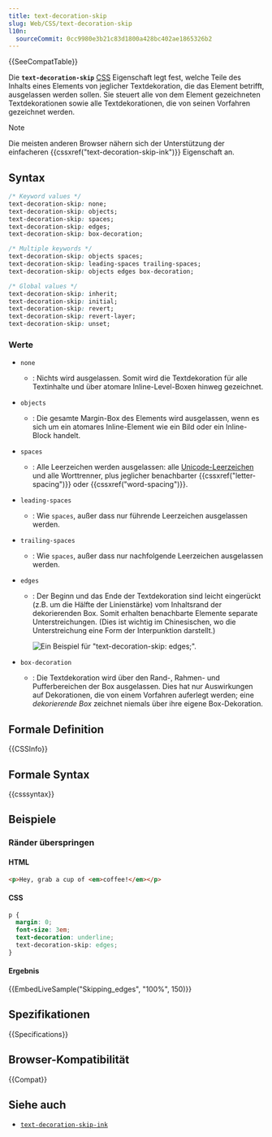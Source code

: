 ```yaml
---
title: text-decoration-skip
slug: Web/CSS/text-decoration-skip
l10n:
  sourceCommit: 0cc9980e3b21c83d1800a428bc402ae1865326b2
---
```


{{SeeCompatTable}}

Die **`text-decoration-skip`** [CSS](/de/docs/Web/CSS) Eigenschaft legt fest, welche Teile des Inhalts eines Elements von jeglicher Textdekoration, die das Element betrifft, ausgelassen werden sollen. Sie steuert alle von dem Element gezeichneten Textdekorationen sowie alle Textdekorationen, die von seinen Vorfahren gezeichnet werden.

> [!NOTE]
> Die meisten anderen Browser nähern sich der Unterstützung der einfacheren {{cssxref("text-decoration-skip-ink")}} Eigenschaft an.

## Syntax

```css
/* Keyword values */
text-decoration-skip: none;
text-decoration-skip: objects;
text-decoration-skip: spaces;
text-decoration-skip: edges;
text-decoration-skip: box-decoration;

/* Multiple keywords */
text-decoration-skip: objects spaces;
text-decoration-skip: leading-spaces trailing-spaces;
text-decoration-skip: objects edges box-decoration;

/* Global values */
text-decoration-skip: inherit;
text-decoration-skip: initial;
text-decoration-skip: revert;
text-decoration-skip: revert-layer;
text-decoration-skip: unset;
```

### Werte

- `none`
  - : Nichts wird ausgelassen. Somit wird die Textdekoration für alle Textinhalte und über atomare Inline-Level-Boxen hinweg gezeichnet.
- `objects`
  - : Die gesamte Margin-Box des Elements wird ausgelassen, wenn es sich um ein atomares Inline-Element wie ein Bild oder ein Inline-Block handelt.
- `spaces`
  - : Alle Leerzeichen werden ausgelassen: alle [Unicode-Leerzeichen](https://www.unicode.org/reports/tr44/#White_Space) und alle Worttrenner, plus jeglicher benachbarter {{cssxref("letter-spacing")}} oder {{cssxref("word-spacing")}}.
- `leading-spaces`
  - : Wie `spaces`, außer dass nur führende Leerzeichen ausgelassen werden.
- `trailing-spaces`
  - : Wie `spaces`, außer dass nur nachfolgende Leerzeichen ausgelassen werden.
- `edges`
  - : Der Beginn und das Ende der Textdekoration sind leicht eingerückt (z.B. um die Hälfte der Linienstärke) vom Inhaltsrand der dekorierenden Box. Somit erhalten benachbarte Elemente separate Unterstreichungen. (Dies ist wichtig im Chinesischen, wo die Unterstreichung eine Form der Interpunktion darstellt.)

    ![Ein Beispiel für "text-decoration-skip: edges;".](decoration-skip-edges.png)

- `box-decoration`
  - : Die Textdekoration wird über den Rand-, Rahmen- und Pufferbereichen der Box ausgelassen. Dies hat nur Auswirkungen auf Dekorationen, die von einem Vorfahren auferlegt werden; eine _dekorierende Box_ zeichnet niemals über ihre eigene Box-Dekoration.

## Formale Definition

{{CSSInfo}}

## Formale Syntax

{{csssyntax}}

## Beispiele

### Ränder überspringen

#### HTML

```html
<p>Hey, grab a cup of <em>coffee!</em></p>
```

#### CSS

```css
p {
  margin: 0;
  font-size: 3em;
  text-decoration: underline;
  text-decoration-skip: edges;
}
```

#### Ergebnis

{{EmbedLiveSample("Skipping_edges", "100%", 150)}}

## Spezifikationen

{{Specifications}}

## Browser-Kompatibilität

{{Compat}}

## Siehe auch

- [`text-decoration-skip-ink`](/de/docs/Web/CSS/text-decoration-skip-ink)
